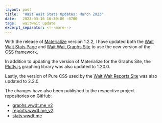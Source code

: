 ```yaml
---
layout: post
title:  "Wait Wait Stats Updates: March 2023"
date:   2023-03-16 16:30:00 -0700
tags:   waitwait update
excerpt_separator: <!--more-->
---
```


With the release of [Materialize](https://materializeweb.com/) version 1.2.2, I have updated both the [Wait Wait Stats Page](https://stats.wwdt.me/) and [Wait Wait Graphs Site](https://graphs.wwdt.me/) to use the new version of the CSS framework.

In addition to updating the version of Materialize for the Graphs Site, the [Plotly.js](https://plotly.com/javascript/) graphing library was also updated to 1.20.0.

Lastly, the version of Pure CSS used by the [Wait Wait Reports Site](https://reports.wwdt.me/) was also updated to 2.2.0.

<!--more-->

The changes have also been published to the respective project repositories on GitHub:

- [graphs.wwdt.me_v2](https://github.com/questionlp/graphs.wwdt.me_v2)
- [reports.wwdt.me_v2](https://github.com/questionlp/reports.wwdt.me_v2)
- [stats.wwdt.me](https://github.com/questionlp/stats.wwdt.me)
